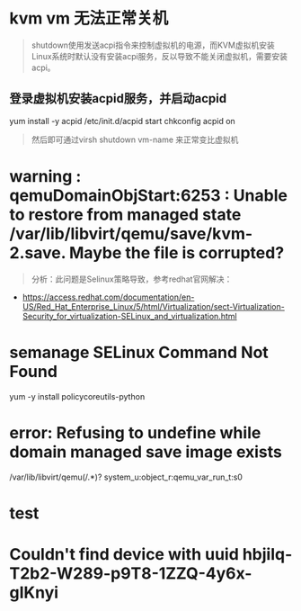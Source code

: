 # kvm vm 无法正常关机

> shutdown使用发送acpi指令来控制虚拟机的电源，而KVM虚拟机安装Linux系统时默认没有安装acpi服务，反以导致不能关闭虚拟机，需要安装acpi。

## 登录虚拟机安装acpid服务，并启动acpid

yum install -y acpid
/etc/init.d/acpid start
chkconfig acpid on

> 然后即可通过virsh shutdown vm-name 来正常变比虚拟机

# warning : qemuDomainObjStart:6253 : Unable to restore from managed state /var/lib/libvirt/qemu/save/kvm-2.save. Maybe the file is corrupted?

> 分析：此问题是Selinux策略导致，参考redhat官网解决：

- https://access.redhat.com/documentation/en-US/Red_Hat_Enterprise_Linux/5/html/Virtualization/sect-Virtualization-Security_for_virtualization-SELinux_and_virtualization.html

##

#  semanage SELinux Command Not Found

yum -y install policycoreutils-python


# error: Refusing to undefine while domain managed save image exists

/var/lib/libvirt/qemu(/.*)?     system_u:object_r:qemu_var_run_t:s0

# test


# Couldn't find device with uuid hbjilq-T2b2-W289-p9T8-1ZZQ-4y6x-gIKnyi
